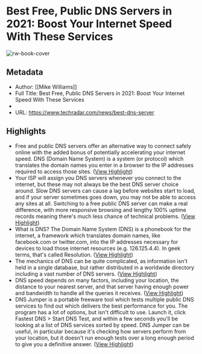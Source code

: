 # Best Free, Public DNS Servers in 2021: Boost Your Internet Speed With These Services

![rw-book-cover](https://readwise-assets.s3.amazonaws.com/static/images/article0.00998d930354.png)

## Metadata
- Author: [[Mike Williams]]
- Full Title: Best Free, Public DNS Servers in 2021: Boost Your Internet Speed With These Services
- 
- URL: https://www.techradar.com/news/best-dns-server

## Highlights
- Free and public DNS servers offer an alternative way to connect safely online with the added bonus of potentially accelerating your internet speed. DNS (Domain Name System) is a system (or protocol) which translates the domain names you enter in a browser to the IP addresses required to access those sites. ([View Highlight](https://instapaper.com/read/1451022743/17670958))
- Your ISP will assign you DNS servers whenever you connect to the internet, but these may not always be the best DNS server choice around. Slow DNS servers can cause a lag before websites start to load, and if your server sometimes goes down, you may not be able to access any sites at all.
  Switching to a free public DNS server can make a real difference, with more responsive browsing and lengthy 100% uptime records meaning there's much less chance of technical problems. ([View Highlight](https://instapaper.com/read/1451022743/17670959))
- What is DNS?
  The Domain Name System (DNS) is a phonebook for the internet, a framework which translates domain names, like facebook.com or twitter.com, into the IP addresses necessary for devices to load those internet resources (e.g. 126.125.4.4). In geek terms, that's called Resolution. ([View Highlight](https://instapaper.com/read/1451022743/17670960))
- The mechanics of DNS can be quite complicated, as information isn't held in a single database, but rather distributed in a worldwide directory including a vast number of DNS servers. ([View Highlight](https://instapaper.com/read/1451022743/17670961))
- DNS speed depends on many factors, including your location, the distance to your nearest server, and that server having enough power and bandwidth to handle all the queries it receives. ([View Highlight](https://instapaper.com/read/1451022743/17670968))
- DNS Jumper is a portable freeware tool which tests multiple public DNS services to find out which delivers the best performance for you.
  The program has a lot of options, but isn't difficult to use. Launch it, click Fastest DNS > Start DNS Test, and within a few seconds you'll be looking at a list of DNS services sorted by speed.
  DNS Jumper can be useful, in particular because it's checking how servers perform from your location, but it doesn't run enough tests over a long enough period to give you a definitive answer. ([View Highlight](https://instapaper.com/read/1451022743/17670969))
